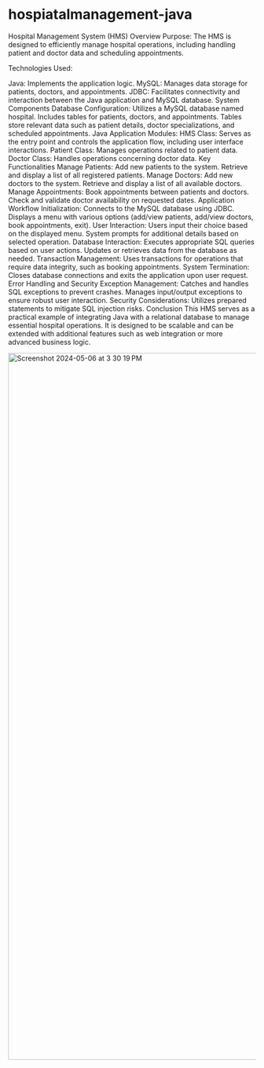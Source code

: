 # hospiatalmanagement-java
Hospital Management System (HMS) Overview
Purpose:
The HMS is designed to efficiently manage hospital operations, including handling patient and doctor data and scheduling appointments.

Technologies Used:

Java: Implements the application logic.
MySQL: Manages data storage for patients, doctors, and appointments.
JDBC: Facilitates connectivity and interaction between the Java application and MySQL database.
System Components
Database Configuration:
Utilizes a MySQL database named hospital.
Includes tables for patients, doctors, and appointments.
Tables store relevant data such as patient details, doctor specializations, and scheduled appointments.
Java Application Modules:
HMS Class: Serves as the entry point and controls the application flow, including user interface interactions.
Patient Class: Manages operations related to patient data.
Doctor Class: Handles operations concerning doctor data.
Key Functionalities
Manage Patients:
Add new patients to the system.
Retrieve and display a list of all registered patients.
Manage Doctors:
Add new doctors to the system.
Retrieve and display a list of all available doctors.
Manage Appointments:
Book appointments between patients and doctors.
Check and validate doctor availability on requested dates.
Application Workflow
Initialization:
Connects to the MySQL database using JDBC.
Displays a menu with various options (add/view patients, add/view doctors, book appointments, exit).
User Interaction:
Users input their choice based on the displayed menu.
System prompts for additional details based on selected operation.
Database Interaction:
Executes appropriate SQL queries based on user actions.
Updates or retrieves data from the database as needed.
Transaction Management:
Uses transactions for operations that require data integrity, such as booking appointments.
System Termination:
Closes database connections and exits the application upon user request.
Error Handling and Security
Exception Management:
Catches and handles SQL exceptions to prevent crashes.
Manages input/output exceptions to ensure robust user interaction.
Security Considerations:
Utilizes prepared statements to mitigate SQL injection risks.
Conclusion
This HMS serves as a practical example of integrating Java with a relational database to manage essential hospital operations. It is designed to be scalable and can be extended with additional features such as web integration or more advanced business logic.

<img width="1440" alt="Screenshot 2024-05-06 at 3 30 19 PM" src="https://github.com/chintalapudipiyush/hospiatalmanagement-java/assets/146371407/2aa35faa-ea8d-4317-af58-98ea47ffb049">

